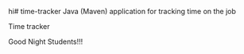 hi# time-tracker
Java (Maven) application for tracking time on the job

Time tracker

Good Night Students!!!
